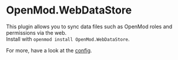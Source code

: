 # OpenMod.WebDataStore

This plugin allows you to sync data files such as OpenMod roles and permissions via the web.  
Install with `openmod install OpenMod.WebDataStore`.

For more, have a look at the [config](https://github.com/openmodplugins/OpenMod.WebDataStore/blob/master/src/config.yaml).